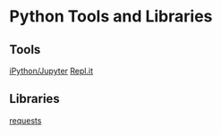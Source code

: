 # Python Tools and Libraries

## Tools
[iPython/Jupyter](python-ipython)
[Repl.it](https://repl.it/languages/Python3)

## Libraries
[requests](python-requests)
